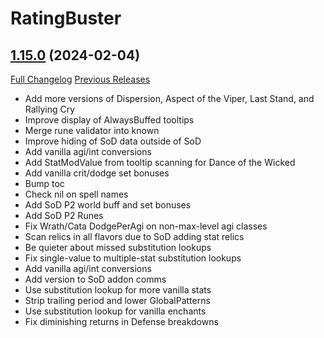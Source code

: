 # RatingBuster

## [1.15.0](https://github.com/raethkcj/RatingBuster/tree/1.15.0) (2024-02-04)
[Full Changelog](https://github.com/raethkcj/RatingBuster/compare/1.14.1...1.15.0) [Previous Releases](https://github.com/raethkcj/RatingBuster/releases)

- Add more versions of Dispersion, Aspect of the Viper, Last Stand, and Rallying Cry  
- Improve display of AlwaysBuffed tooltips  
- Merge rune validator into known  
- Improve hiding of SoD data outside of SoD  
- Add vanilla agi/int conversions  
- Add StatModValue from tooltip scanning for Dance of the Wicked  
- Add vanilla crit/dodge set bonuses  
- Bump toc  
- Check nil on spell names  
- Add SoD P2 world buff and set bonuses  
- Add SoD P2 Runes  
- Fix Wrath/Cata DodgePerAgi on non-max-level agi classes  
- Scan relics in all flavors due to SoD adding stat relics  
- Be quieter about missed substitution lookups  
- Fix single-value to multiple-stat substitution lookups  
- Add vanilla agi/int conversions  
- Add version to SoD addon comms  
- Use substitution lookup for more vanilla stats  
- Strip trailing period and lower GlobalPatterns  
- Use substitution lookup for vanilla enchants  
- Fix diminishing returns in Defense breakdowns  
